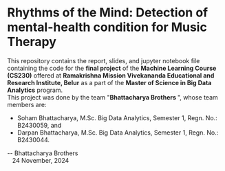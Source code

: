 # Rhythms of the Mind: Detection of mental-health condition for Music Therapy

This repository contains the report, slides, and jupyter notebook file containing the code for the <b>final project</b> of the <b>Machine Learning Course (CS230)</b> offered at <b>Ramakrishna Mission Vivekananda Educational and Research Institute, Belur</b> as a part of the <b>Master of Science in Big Data Analytics</b> program. <br>
This project was done by the team "<b>Bhattacharya Brothers </b>", whose team members are: <br>
* Soham Bhattacharya, M.Sc. Big Data Analytics, Semester 1, Regn. No.: B2430059, and
* Darpan Bhattacharya, M.Sc. Big Data Analytics, Semester 1, Regn. No.: B2430044.


-- Bhattacharya Brothers<br>
    &nbsp;&nbsp;&nbsp;24 November, 2024
